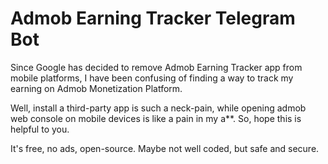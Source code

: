 # Admob Earning Tracker Telegram Bot
Since Google has decided to remove Admob Earning Tracker app from mobile platforms, I have been confusing of finding a way to track my earning on Admob Monetization Platform.

Well, install a third-party app is such a neck-pain, while opening admob web console on mobile devices is like a pain in my a**. So, hope this is helpful to you.

It's free, no ads, open-source. Maybe not well coded, but safe and secure.
